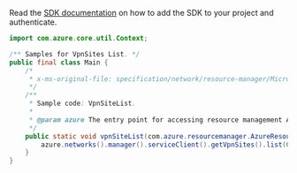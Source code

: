 Read the [SDK documentation](https://github.com/Azure/azure-sdk-for-java/blob/azure-resourcemanager_2.12.0/sdk/resourcemanager/azure-resourcemanager/README.md) on how to add the SDK to your project and authenticate.

```java
import com.azure.core.util.Context;

/** Samples for VpnSites List. */
public final class Main {
    /*
     * x-ms-original-file: specification/network/resource-manager/Microsoft.Network/stable/2021-05-01/examples/VpnSiteList.json
     */
    /**
     * Sample code: VpnSiteList.
     *
     * @param azure The entry point for accessing resource management APIs in Azure.
     */
    public static void vpnSiteList(com.azure.resourcemanager.AzureResourceManager azure) {
        azure.networks().manager().serviceClient().getVpnSites().list(Context.NONE);
    }
}
```
